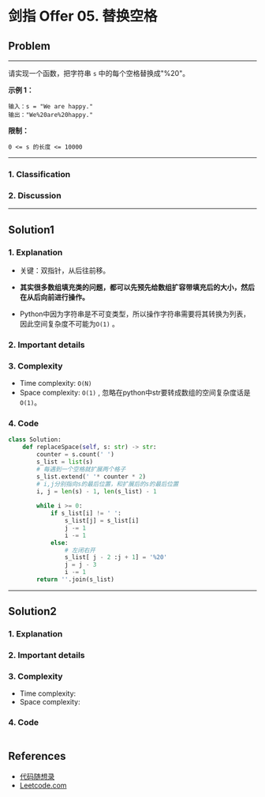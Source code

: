 # 剑指 Offer 05. 替换空格

## Problem

*****

请实现一个函数，把字符串 `s` 中的每个空格替换成"%20"。

**示例 1：**

```
输入：s = "We are happy."
输出："We%20are%20happy."
```

**限制：**

```
0 <= s 的长度 <= 10000
```

******

### 1. Classification



### 2. Discussion





*******

## Solution1

### 1. Explanation

- 关键：双指针，从后往前移。

- **其实很多数组填充类的问题，都可以先预先给数组扩容带填充后的大小，然后在从后向前进行操作。**
- Python中因为字符串是不可变类型，所以操作字符串需要将其转换为列表，因此空间复杂度不可能为`O(1)` 。


### 2. Important details



### 3. Complexity

- Time complexity: `O(N)`
- Space complexity: `O(1)` , 忽略在python中str要转成数组的空间复杂度话是`O(1)`。



### 4. Code

```python
class Solution:
    def replaceSpace(self, s: str) -> str:
        counter = s.count(' ')
        s_list = list(s)
        # 每遇到一个空格就扩展两个格子
        s_list.extend(' '* counter * 2)
        # i,j分别指向s的最后位置，和扩展后的s的最后位置
        i, j = len(s) - 1, len(s_list) - 1
        
        while i >= 0:
            if s_list[i] != ' ':
                s_list[j] = s_list[i]
                j -= 1
                i -= 1
            else:
                # 左闭右开
                s_list[ j - 2 :j + 1] = '%20'
                j = j - 3
                i -= 1
        return ''.join(s_list)
```



********

## Solution2

### 1. Explanation





### 2. Important details





### 3. Complexity

- Time complexity:
- Space complexity:



### 4. Code

```python

```

## References

- [代码随想录 ](https://github.com/youngyangyang04/leetcode-master)
- [Leetcode.com](https://leetcode.com/problemset/all/)
